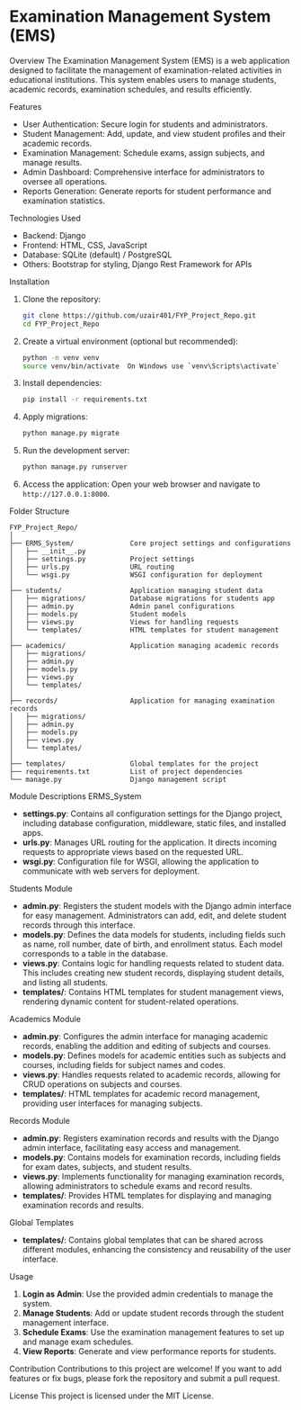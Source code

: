 <h1> Examination Management System (EMS) </h1>

Overview
The Examination Management System (EMS) is a web application designed to facilitate the management of examination-related activities in educational institutions. 
This system enables users to manage students, academic records, examination schedules, and results efficiently.

Features
- User Authentication: Secure login for students and administrators.
- Student Management: Add, update, and view student profiles and their academic records.
- Examination Management: Schedule exams, assign subjects, and manage results.
- Admin Dashboard: Comprehensive interface for administrators to oversee all operations.
- Reports Generation: Generate reports for student performance and examination statistics.

Technologies Used
- Backend: Django
- Frontend: HTML, CSS, JavaScript
- Database: SQLite (default) / PostgreSQL
- Others: Bootstrap for styling, Django Rest Framework for APIs

Installation
1. Clone the repository:
   ```bash
   git clone https://github.com/uzair401/FYP_Project_Repo.git
   cd FYP_Project_Repo
   ```

2. Create a virtual environment (optional but recommended):
   ```bash
   python -m venv venv
   source venv/bin/activate  On Windows use `venv\Scripts\activate`
   ```

3. Install dependencies:
   ```bash
   pip install -r requirements.txt
   ```

4. Apply migrations:
   ```bash
   python manage.py migrate
   ```

5. Run the development server:
   ```bash
   python manage.py runserver
   ```

6. Access the application: Open your web browser and navigate to `http://127.0.0.1:8000`.

Folder Structure
```plaintext
FYP_Project_Repo/
│
├── ERMS_System/              Core project settings and configurations
│   ├── __init__.py
│   ├── settings.py           Project settings
│   ├── urls.py               URL routing
│   └── wsgi.py               WSGI configuration for deployment
│
├── students/                 Application managing student data
│   ├── migrations/           Database migrations for students app
│   ├── admin.py              Admin panel configurations
│   ├── models.py             Student models
│   ├── views.py              Views for handling requests
│   └── templates/            HTML templates for student management
│
├── academics/                Application managing academic records
│   ├── migrations/
│   ├── admin.py
│   ├── models.py
│   ├── views.py
│   └── templates/
│
├── records/                  Application for managing examination records
│   ├── migrations/
│   ├── admin.py
│   ├── models.py
│   ├── views.py
│   └── templates/
│
├── templates/                Global templates for the project
├── requirements.txt          List of project dependencies
└── manage.py                 Django management script
```

Module Descriptions
ERMS_System
- **settings.py**: Contains all configuration settings for the Django project, including database configuration, middleware, static files, and installed apps.
- **urls.py**: Manages URL routing for the application. It directs incoming requests to appropriate views based on the requested URL.
- **wsgi.py**: Configuration file for WSGI, allowing the application to communicate with web servers for deployment.

Students Module
- **admin.py**: Registers the student models with the Django admin interface for easy management. Administrators can add, edit, and delete student records through this interface.
- **models.py**: Defines the data models for students, including fields such as name, roll number, date of birth, and enrollment status. Each model corresponds to a table in the database.
- **views.py**: Contains logic for handling requests related to student data. This includes creating new student records, displaying student details, and listing all students.
- **templates/**: Contains HTML templates for student management views, rendering dynamic content for student-related operations.

Academics Module
- **admin.py**: Configures the admin interface for managing academic records, enabling the addition and editing of subjects and courses.
- **models.py**: Defines models for academic entities such as subjects and courses, including fields for subject names and codes.
- **views.py**: Handles requests related to academic records, allowing for CRUD operations on subjects and courses.
- **templates/**: HTML templates for academic record management, providing user interfaces for managing subjects.

Records Module
- **admin.py**: Registers examination records and results with the Django admin interface, facilitating easy access and management.
- **models.py**: Contains models for examination records, including fields for exam dates, subjects, and student results.
- **views.py**: Implements functionality for managing examination records, allowing administrators to schedule exams and record results.
- **templates/**: Provides HTML templates for displaying and managing examination records and results.

Global Templates
- **templates/**: Contains global templates that can be shared across different modules, enhancing the consistency and reusability of the user interface.

Usage
1. **Login as Admin**: Use the provided admin credentials to manage the system.
2. **Manage Students**: Add or update student records through the student management interface.
3. **Schedule Exams**: Use the examination management features to set up and manage exam schedules.
4. **View Reports**: Generate and view performance reports for students.

Contribution
Contributions to this project are welcome! If you want to add features or fix bugs, please fork the repository and submit a pull request.

License
This project is licensed under the MIT License.
